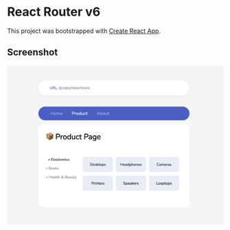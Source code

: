 # React Router v6

This project was bootstrapped with [Create React App](https://github.com/facebook/create-react-app).

## Screenshot

![screenshot](/Screenshot.png)
